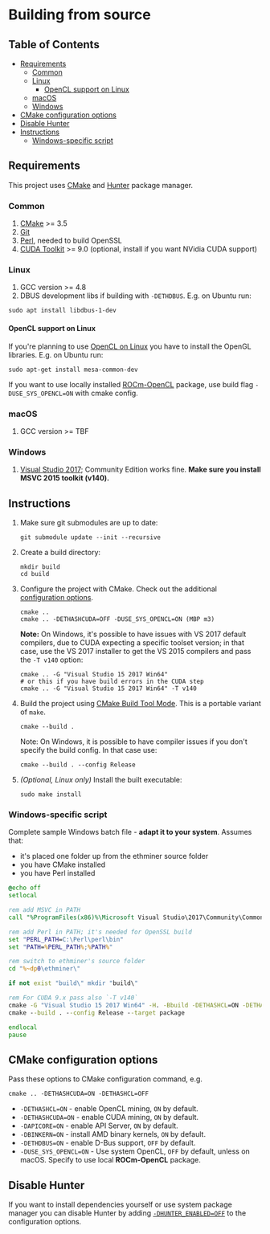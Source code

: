 # Building from source

## Table of Contents

- [Requirements](#requirements)
  - [Common](#common)
  - [Linux](#linux)
    - [OpenCL support on Linux](#opencl-support-on-linux)
  - [macOS](#macos)
  - [Windows](#windows)
- [CMake configuration options](#cmake-configuration-options)
- [Disable Hunter](#disable-hunter)
- [Instructions](#instructions)
  - [Windows-specific script](#windows-specific-script)

## Requirements

This project uses [CMake] and [Hunter] package manager.

### Common

1. [CMake] >= 3.5
2. [Git](https://git-scm.com/downloads)
3. [Perl](https://www.perl.org/get.html), needed to build OpenSSL
4. [CUDA Toolkit](https://developer.nvidia.com/cuda-downloads) >= 9.0 (optional, install if you want NVidia CUDA support)

### Linux

1. GCC version >= 4.8
2. DBUS development libs if building with `-DETHDBUS`. E.g. on Ubuntu run:

```shell
sudo apt install libdbus-1-dev
```

#### OpenCL support on Linux

If you're planning to use [OpenCL on Linux](https://github.com/ruslo/hunter/wiki/pkg.opencl#pitfalls)
you have to install the OpenGL libraries. E.g. on Ubuntu run:

```shell
sudo apt-get install mesa-common-dev
```

If you want to use locally installed [ROCm-OpenCL](https://rocmdocs.amd.com/en/latest/) package, use build flag `-DUSE_SYS_OPENCL=ON` with cmake config.

### macOS

1. GCC version >= TBF

### Windows

1. [Visual Studio 2017](https://www.visualstudio.com/downloads/); Community Edition works fine. **Make sure you install MSVC 2015 toolkit (v140).**

## Instructions

1. Make sure git submodules are up to date:

   ```shell
   git submodule update --init --recursive
   ```

2. Create a build directory:

   ```shell
   mkdir build
   cd build
   ```

3. Configure the project with CMake. Check out the additional [configuration options](#cmake-configuration-options).

   ```shell
   cmake ..
   cmake .. -DETHASHCUDA=OFF -DUSE_SYS_OPENCL=ON (MBP m3)
   ```

   **Note:** On Windows, it's possible to have issues with VS 2017 default compilers, due to CUDA expecting a specific toolset version; in that case, use the VS 2017 installer to get the VS 2015 compilers and pass the `-T v140` option:

   ```shell
   cmake .. -G "Visual Studio 15 2017 Win64"
   # or this if you have build errors in the CUDA step
   cmake .. -G "Visual Studio 15 2017 Win64" -T v140
   ```

4. Build the project using [CMake Build Tool Mode]. This is a portable variant of `make`.

   ```shell
   cmake --build .
   ```

   Note: On Windows, it is possible to have compiler issues if you don't specify the build config. In that case use:

   ```shell
   cmake --build . --config Release
   ```

5. _(Optional, Linux only)_ Install the built executable:

   ```shell
   sudo make install
   ```

### Windows-specific script

Complete sample Windows batch file - **adapt it to your system**. Assumes that:

- it's placed one folder up from the ethminer source folder
- you have CMake installed
- you have Perl installed

```bat
@echo off
setlocal

rem add MSVC in PATH
call "%ProgramFiles(x86)%\Microsoft Visual Studio\2017\Community\Common7\Tools\VsMSBuildCmd.bat"

rem add Perl in PATH; it's needed for OpenSSL build
set "PERL_PATH=C:\Perl\perl\bin"
set "PATH=%PERL_PATH%;%PATH%"

rem switch to ethminer's source folder
cd "%~dp0\ethminer\"

if not exist "build\" mkdir "build\"

rem For CUDA 9.x pass also `-T v140`
cmake -G "Visual Studio 15 2017 Win64" -H. -Bbuild -DETHASHCL=ON -DETHASHCUDA=ON -DAPICORE=ON ..
cmake --build . --config Release --target package

endlocal
pause
```

## CMake configuration options

Pass these options to CMake configuration command, e.g.

```shell
cmake .. -DETHASHCUDA=ON -DETHASHCL=OFF
```

- `-DETHASHCL=ON` - enable OpenCL mining, `ON` by default.
- `-DETHASHCUDA=ON` - enable CUDA mining, `ON` by default.
- `-DAPICORE=ON` - enable API Server, `ON` by default.
- `-DBINKERN=ON` - install AMD binary kernels, `ON` by default.
- `-DETHDBUS=ON` - enable D-Bus support, `OFF` by default.
- `-DUSE_SYS_OPENCL=ON` - Use system OpenCL, `OFF` by default, unless on macOS. Specify to use local **ROCm-OpenCL** package.

## Disable Hunter

If you want to install dependencies yourself or use system package manager you can disable Hunter by adding
[`-DHUNTER_ENABLED=OFF`](https://docs.hunter.sh/en/latest/reference/user-variables.html#hunter-enabled)
to the configuration options.

[CMake]: https://cmake.org/
[CMake Build Tool Mode]: https://cmake.org/cmake/help/latest/manual/cmake.1.html#build-tool-mode
[Hunter]: https://docs.hunter.sh/
